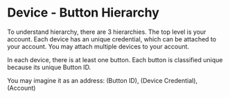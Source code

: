 
# Device - Button Hierarchy
To understand hierarchy, there are 3 hierarchies. The top level is your account.
Each device has an unique credential, which can be attached to your account.
You may attach multiple devices to your account.

In each device, there is at least one button. Each button is classified unique because its
unique Button ID.

You may imagine it as an address:
(Button ID), (Device Credential), (Account)

